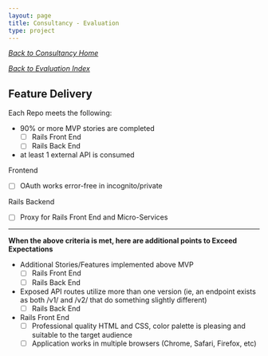 ```yaml
---
layout: page
title: Consultancy - Evaluation
type: project
---
```

_[Back to Consultancy Home](../index)_ 

_[Back to Evaluation Index](./index)_ 
## Feature Delivery 

Each Repo meets the following:

- 90% or more MVP stories are completed
    - [ ] Rails Front End
    - [ ] Rails Back End
- at least 1 external API is consumed

Frontend
- [ ] OAuth works error-free in incognito/private

Rails Backend
- [ ] Proxy for Rails Front End and Micro-Services

---

__When the above criteria is met, here are additional points to Exceed Expectations__

- Additional Stories/Features implemented above MVP
    - [ ] Rails Front End
    - [ ] Rails Back End

- Exposed API routes utilize more than one version (ie, an endpoint exists as both /v1/ and /v2/ that do something slightly different)
    - [ ] Rails Back End

- Rails Front End
    - [ ] Professional quality HTML and CSS, color palette is pleasing and suitable to the target audience
    - [ ] Application works in multiple browsers (Chrome, Safari, Firefox, etc)
